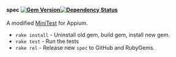 #### spec [![Gem Version](https://badge.fury.io/rb/spec.png)](http://rubygems.org/gems/spec)[![Dependency Status](https://gemnasium.com/bootstraponline/spec.png)](https://gemnasium.com/bootstraponline/spec)

A modified [MiniTest](https://github.com/seattlerb/minitest) for Appium.

- `rake install` - Uninstall old gem, build gem, install new gem.
- `rake test` - Run the tests
- `rake rel` - Release new `spec` to GitHub and RubyGems.

